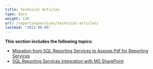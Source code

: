 ```yaml
---
title: Technical Articles
type: docs
weight: 120
url: /reportingservices/technical-articles/
lastmod: "2021-06-05"
---
```


**This section includes the following topics:**
- [Migration from SQL Reporting Services to Aspose.Pdf for Reporting Services](/pdf/reportingservices/migration-from-sql-reporting-services-to-aspose-pdf-for-reporting-services/)
- [SQL Reporting Services Integration with MS SharePoint](/pdf/reportingservices/sql-reporting-services-integration-with-ms-sharepoint/)
